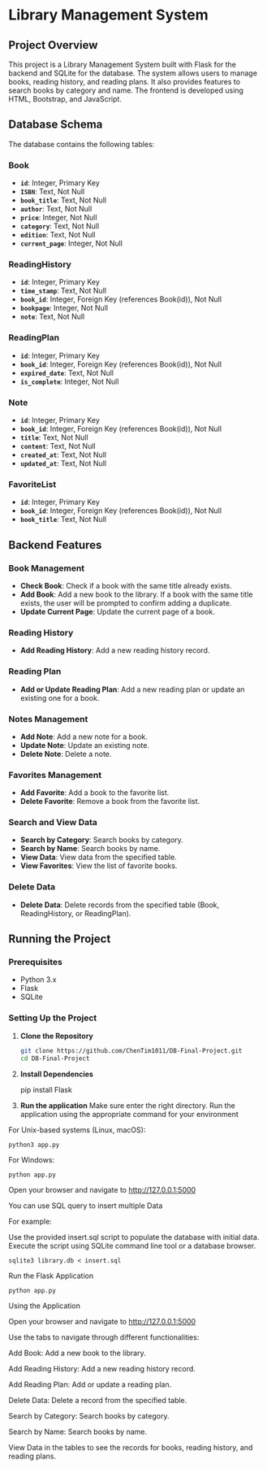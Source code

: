 # Library Management System

## Project Overview

This project is a Library Management System built with Flask for the backend and SQLite for the database. The system allows users to manage books, reading history, and reading plans. It also provides features to search books by category and name. The frontend is developed using HTML, Bootstrap, and JavaScript.

## **Database Schema**

The database contains the following tables:

### **Book**

- **`id`**: Integer, Primary Key
- **`ISBN`**: Text, Not Null
- **`book_title`**: Text, Not Null
- **`author`**: Text, Not Null
- **`price`**: Integer, Not Null
- **`category`**: Text, Not Null
- **`edition`**: Text, Not Null
- **`current_page`**: Integer, Not Null

### **ReadingHistory**

- **`id`**: Integer, Primary Key
- **`time_stamp`**: Text, Not Null
- **`book_id`**: Integer, Foreign Key (references Book(id)), Not Null
- **`bookpage`**: Integer, Not Null
- **`note`**: Text, Not Null

### **ReadingPlan**

- **`id`**: Integer, Primary Key
- **`book_id`**: Integer, Foreign Key (references Book(id)), Not Null
- **`expired_date`**: Text, Not Null
- **`is_complete`**: Integer, Not Null

### **Note**

- **`id`**: Integer, Primary Key
- **`book_id`**: Integer, Foreign Key (references Book(id)), Not Null
- **`title`**: Text, Not Null
- **`content`**: Text, Not Null
- **`created_at`**: Text, Not Null
- **`updated_at`**: Text, Not Null

### **FavoriteList**

- **`id`**: Integer, Primary Key
- **`book_id`**: Integer, Foreign Key (references Book(id)), Not Null
- **`book_title`**: Text, Not Null

## **Backend Features**

### **Book Management**

- **Check Book**: Check if a book with the same title already exists.
- **Add Book**: Add a new book to the library. If a book with the same title exists, the user will be prompted to confirm adding a duplicate.
- **Update Current Page**: Update the current page of a book.

### **Reading History**

- **Add Reading History**: Add a new reading history record.

### **Reading Plan**

- **Add or Update Reading Plan**: Add a new reading plan or update an existing one for a book.

### **Notes Management**

- **Add Note**: Add a new note for a book.
- **Update Note**: Update an existing note.
- **Delete Note**: Delete a note.

### **Favorites Management**

- **Add Favorite**: Add a book to the favorite list.
- **Delete Favorite**: Remove a book from the favorite list.

### **Search and View Data**

- **Search by Category**: Search books by category.
- **Search by Name**: Search books by name.
- **View Data**: View data from the specified table.
- **View Favorites**: View the list of favorite books.

### **Delete Data**

- **Delete Data**: Delete records from the specified table (Book, ReadingHistory, or ReadingPlan).

## Running the Project

### Prerequisites

- Python 3.x
- Flask
- SQLite

### Setting Up the Project

1. **Clone the Repository**

   ```bash
   git clone https://github.com/ChenTim1011/DB-Final-Project.git
   cd DB-Final-Project
   
2. **Install Dependencies**

    pip install Flask

3. **Run the application**
Make sure enter the right directory.
Run the application using the appropriate command for your environment

For Unix-based systems (Linux, macOS):

    python3 app.py

For Windows:

    python app.py


Open your browser and navigate to http://127.0.0.1:5000



You can use SQL query to insert multiple Data

For example:

Use the provided insert.sql script to populate the database with initial data. Execute the script using SQLite command line tool or a database browser.
    
    sqlite3 library.db < insert.sql
    
Run the Flask Application

    python app.py
    
Using the Application

Open your browser and navigate to http://127.0.0.1:5000

Use the tabs to navigate through different functionalities:

Add Book: Add a new book to the library.

Add Reading History: Add a new reading history record.

Add Reading Plan: Add or update a reading plan.

Delete Data: Delete a record from the specified table.

Search by Category: Search books by category.

Search by Name: Search books by name.

View Data in the tables to see the records for books, reading history, and reading plans.

